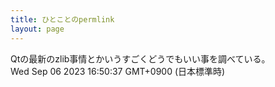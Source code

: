 ```yaml
---
title: ひとことのpermlink
layout: page
---
```

<div class="box" dt="1693986637705">
  Qtの最新のzlib事情とかいうすごくどうでもいい事を調べている。
  <div class="content is-small">Wed Sep 06 2023 16:50:37 GMT+0900 (日本標準時)</div>
</div>